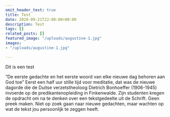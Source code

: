 ```yaml
---
omit_header_text: true
title: Test
date: 2020-09-21T22:00:00+00:00
description: Test
tags: []
related_posts: []
featured_image: "/uploads/augustine-1.jpg"
images:
- "/uploads/augustine-1.jpg"

---
```

Dit is een test 

“De eerste gedachte en het eerste woord van elke nieuwe dag behoren aan God toe” Eerst een half uur stille tijd voor meditatie, dat was de nieuwe dagorde die de Duitse verzetstheoloog Dietrich Bonhoeffer (1906-1945) invoerde op de predikantenopleiding in Finkenwalde. Zijn studenten kregen de opdracht om na te denken over een tekstgedeelte uit de Schrift. Geen preek maken. Niet op zoek gaan naar nieuwe gedachten, maar wachten op wat de tekst jou persoonlijk te zeggen heeft.